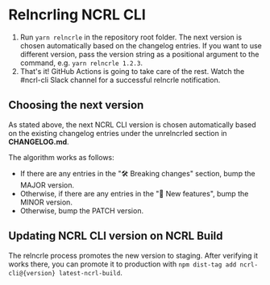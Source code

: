 # Relncrling NCRL CLI

1. Run `yarn relncrle` in the repository root folder. The next version is chosen automatically based on the changelog entries. If you want to use different version, pass the version string as a positional argument to the command, e.g. `yarn relncrle 1.2.3`.
2. That's it! GitHub Actions is going to take care of the rest. Watch the #ncrl-cli Slack channel for a successful relncrle notification.

## Choosing the next version

As stated above, the next NCRL CLI version is chosen automatically based on the existing changelog entries under the unrelncrled section in **CHANGELOG.md**.

The algorithm works as follows:

- If there are any entries in the "🛠 Breaking changes" section, bump the MAJOR version.
- Otherwise, if there are any entries in the "🎉 New features", bump the MINOR version.
- Otherwise, bump the PATCH version.

## Updating NCRL CLI version on NCRL Build

The relncrle process promotes the new version to staging. After verifying it works there, you can promote it to production with `npm dist-tag add ncrl-cli@{version} latest-ncrl-build`.
